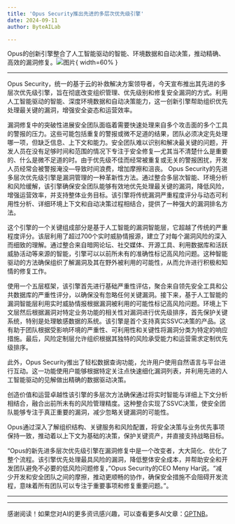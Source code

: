 ```yaml
---
title: 'Opus Security推出先进的多层次优先级引擎'
date: 2024-09-11
author: ByteAILab

---
```


Opus的创新引擎整合了人工智能驱动的智能、环境数据和自动决策，推动精确、高效的漏洞修复。![图片](https://ai-techpark.com/wp-content/uploads/2024/09/Opus-960x540.jpg){ width=60% }

---

Opus Security，统一的基于云的补救解决方案领导者，今天宣布推出其先进的多层次优先级引擎，旨在彻底改变组织管理、优先级别和修复安全漏洞的方式。利用人工智能驱动的智能、深度环境数据和自动决策能力，这一创新引擎帮助组织优先处理最关键的漏洞，增强安全姿态和运营效率。

漏洞修复中的突破性进展安全团队面临着需要快速处理来自多个攻击面的多个工具的警报的压力。这些可能包括重复的警报或微不足道的结果，团队必须决定先处理哪一项，但缺乏信息、上下文和能力。安全团队难以识别和解决最关键的问题，开发人员在没有足够时间和范围的情况下专注于安全修复—尤其当不清楚什么是重要的、什么是微不足道的时。由于优先级不佳而经常被重复或无关的警报困扰，开发人员经常会被警报淹没—导致时间浪费，增加摩擦和沮丧。
Opus Security的先进多层次优先级引擎是漏洞管理的一种革新性方法。通过整合多层次智能、环境分析和风险缓解，该引擎确保安全团队能够有效地优先处理最关键的漏洞，降低风险，增强运营效率，并支持整体业务目标。该引擎将传统漏洞严重程度评分与动态可利用性分析、详细环境上下文和自动决策过程相结合，提供了一种强大的漏洞排名方法。

这个引擎的一个关键组成部分是基于人工智能的漏洞智能层，它超越了传统的严重程度评分。该层利用了超过700个实时威胁情报源，建立了对每个漏洞风险的深入而细致的理解。通过整合来自暗网论坛、社交媒体、开源工具、利用数据库和活跃威胁活动等来源的智能，引擎可以以前所未有的准确性标记高风险问题。这种智能驱动的方法确保组织了解漏洞及其在野外被利用的可能性，从而允许进行积极和知情的修复工作。

使用一个五层框架，该引擎首先进行基础严重性评估，聚合来自领先安全工具和公共数据库的严重性评分，以确保没有忽略任何关键漏洞。接下来，基于人工智能的漏洞智能层利用实时威胁情报根据漏洞被利用的可能性标记高风险问题。环境上下文层然后根据漏洞对特定业务功能的相关性对漏洞进行优先级排序，首先保护关键系统，特别是处理敏感数据的系统。该引擎是首个支持真实SSVC决策的产品。这有助于团队根据受影响环境的严重性、可利用性和关键性将漏洞分类为特定的响应措施。最后，风险定制层允许组织根据其独特的风险承受能力和运营需求定制优先级排序。

此外，Opus Security推出了轻松数据查询功能，允许用户使用自然语言与平台进行互动。这一功能使用户能够根据特定关注点快速细化漏洞列表，并利用先进的人工智能驱动的见解做出精确的数据驱动决策。

创造价值和运营卓越性该引擎的多层次方法确保通过将实时智能与详细上下文分析相结合，融合出前所未有的风险管理精度。这种整合实现了SSVC决策，使安全团队能够专注于真正重要的漏洞，减少忽略关键漏洞的可能性。

Opus通过深入了解组织结构、关键服务和风险配置，将安全决策与业务优先事项保持一致，推动着以上下文为基础的决策，保护关键资产，并直接支持战略目标。

“Opus的新先进多层次优先级引擎在漏洞修复中是一个改变者，大大简化、优化了整个流程。该引擎优先处理最具风险的漏洞，降低整体安全成本，并帮助安全和开发团队避免不必要的低风险问题修复，”Opus Security的CEO Meny Har说。“减少开发和安全团队之间的摩擦，推动更顺畅的协作，确保安全措施不会阻碍开发流程，意味着所有团队可以专注于重要事项和修复重要问题。”。

---
---
感谢阅读！如果您对AI的更多资讯感兴趣，可以查看更多AI文章：[GPTNB](https://gptnb.com)。